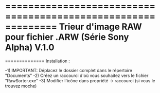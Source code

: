 =============================================================
Trieur d'image RAW pour fichier .ARW (Série Sony Alpha) V.1.0
=============================================================

==============
Installation :

-1) IMPORTANT: Déplacez le dossier complet dans le répertoire "Documents"
-2) Créez un raccourci d'où vous souhaitez vers le fichier "RawSorter.exe"
-3) Modifier l'icône dans propriété -> raccourci (si vous le trouvez moche)

